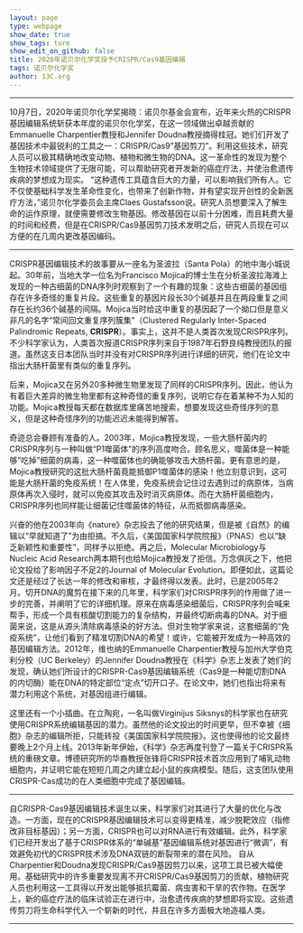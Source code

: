```yaml
---
layout: page
type: webpage
show_date: true
show_tags: ture
show_edit_on_github: false
title: 2020年诺贝尔化学奖授予CRISPR/Cas9基因编辑
tags: 诺贝尔化学奖
author: 13C.org
---
```


-----
10月7日，2020年诺贝尔化学奖揭晓：诺贝尔基金会宣布，近年来火热的CRISPR基因编辑系统斩获本年度的诺贝尔化学奖，在这一领域做出卓越贡献的Emmanuelle Charpentier教授和Jennifer Doudna教授摘得桂冠。她们们开发了基因技术中最锐利的工具之一：CRISPR/Cas9”基因剪刀”。利用这些技术，研究人员可以极其精确地改变动物、植物和微生物的DNA。这一革命性的发现为整个生物技术领域提供了无限可能，可以帮助研究者开发新的癌症疗法，并使治愈遗传疾病的梦想成为现实。
“这种遗传工具蕴含巨大的力量，可以影响我们所有人。它不仅使基础科学发生革命性变化，也带来了创新作物，并有望实现开创性的全新医疗方法，”诺贝尔化学委员会主席Claes Gustafsson说。研究人员想要深入了解生命的运作原理，就便需要修改生物基因。修改基因在以前十分困难，而且耗费大量的时间和经费，但是在CRISPR/Cas9基因剪刀技术发明之后，研究人员现在可以方便的在几周内更改基因编码。

-----
CRISPR基因编辑技术的故事要从一座名为圣波拉（Santa Pola）的地中海小城说起。30年前，当地大学一位名为Francisco Mojica的博士生在分析圣波拉海滩上发现的一种古细菌的DNA序列时观察到了一个有趣的现象：这些古细菌的基因组存在许多奇怪的重复片段。这些重复的基因片段长30个碱基并且在两段重复之间存在长约36个碱基的间隔。Mojica当时给这中重复的基因起了一个拗口但是意义非凡的名字“常间回文重复序列簇集”（Clustered Regularly Inter-Spaced Palindromic Repeats, **CRISPR**）。事实上，这并不是人类首次发现CRISPR序列。不少科学家认为，人类首次报道CRISPR序列来自于1987年石野良纯教授团队的报道。虽然这支日本团队当时并没有对CRISPR序列进行详细的研究，他们在论文中指出大肠杆菌里有类似的重复序列。

后来，Mojica又在另外20多种微生物里发现了同样的CRISPR序列。因此，他认为有着巨大差异的微生物里都有这种奇怪的重复序列，说明它存在着某种不为人知的功能。Mojica教授每天都在数据库里痛苦地搜索，想要发现这些奇怪序列的意义，但是这种奇怪序列的功能迟迟未能得到解答。

奇迹总会眷顾有准备的人。2003年，Mojica教授发现，一些大肠杆菌内的CRISPR序列与一种叫做“P1噬菌体”的序列高度吻合。顾名思义，噬菌体是一种能够“吃掉”细菌的病毒，这一种噬菌体也的确能够攻击大肠杆菌。更有意思的是，Mojica教授研究的这批大肠杆菌竟能抵御P1噬菌体的感染！他立刻意识到，这可能是大肠杆菌的免疫系统！在人体里，免疫系统会记住过去遇到过的病原体，当病原体再次入侵时，就可以免疫其攻击及时消灭病原体。而在大肠杆菌细胞内，CRISPR序列也同样能让细菌记住噬菌体的特征，从而抵御病毒感染。

兴奋的他在2003年向《nature》杂志投去了他的研究结果，但是被《自然》的编辑以“早就知道了”为由拒搞。不久后，《美国国家科学院院报》（PNAS）也以“缺乏新颖性和重要性”，同样予以拒绝。再之后，Molecular Microbiology与Nucleic Acid Research两本期刊也给Mojica教授发了拒信。万念俱灰之下，他把论文投给了影响因子不足2的Journal of Molecular Evolution。即便如此，这篇论文还是经过了长达一年的修改和审核，才最终得以发表。此时，已是2005年2月。切开DNA的魔剪在接下来的几年里，科学家们对CRISPR序列的作用做了进一步的完善，并阐明了它的详细机理。原来在病毒感染细菌后，CRISPR序列会喊来帮手，形成一个具有核酸切割能力的复杂结构，并最终切断病毒的DNA。对于细菌来说，这是从源头清除病毒感染的好方法。但对生物学家来说，这套细菌的“免疫系统”，让他们看到了精准切割DNA的希望！或许，它能被开发成为一种高效的基因编辑方法。2012年，维也纳的Emmanuelle Charpentier教授与加州大学伯克利分校（UC Berkeley）的Jennifer Doudna教授在《科学》杂志上发表了她们的发现，确认她们所设计的CRISPR-Cas9基因编辑系统（Cas9是一种能切割DNA的内切酶）能在DNA的特定部位“定点”切开口子。在论文中，她们也指出将来有潜力利用这个系统，对基因组进行编辑。

这里还有一个小插曲。在立陶宛，一名叫做Virginijus Siksnys的科学家也在研究使用CRISPR系统编辑基因的潜力。虽然他的论文投出的时间更早，但不幸被《细胞》杂志的编辑所拒，只能转投《美国国家科学院院报》。这也使得他的论文最终要晚上2个月上线。2013年新年伊始，《科学》杂志再度刊登了一篇关于CRISPR系统的重磅文章。博德研究所的华裔教授张锋将CRISPR技术首次应用到了哺乳动物细胞内，并证明它能在短短几周之内建立起小鼠的疾病模型。随后，这支团队使用CRISPR-Cas成功的在人类细胞中完成了基因编辑。

-----
自CRISPR-Cas9基因编辑技术诞生以来，科学家们对其进行了大量的优化与改造。一方面，现在的CRISPR基因编辑技术可以变得更精准，减少脱靶效应（指修改非目标基因）；另一方面，CRISPR也可以对RNA进行有效编辑。此外，科学家们已经开发出了基于CRISPR体系的“单碱基”基因编辑系统对基因进行“微调”，有效避免初代的CRISPR技术涉及DNA双链的断裂带来的潜在风险。
自从Charpentier和Doudna发现CRISPR/Cas9基因剪刀以来，这项工具已被大幅使用。基础研究中的许多重要发现离不开CRISPR/Cas9基因剪刀的贡献，植物研究人员也利用这一工具得以开发出能够抵抗霉菌、病虫害和干旱的农作物。在医学上，新的癌症疗法的临床试验正在进行中，治愈遗传疾病的梦想即将实现。这些遗传剪刀将生命科学代入一个崭新的时代，并且在许多方面极大地造福人类。

-------
